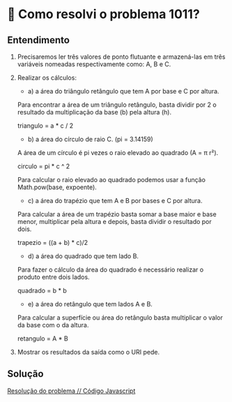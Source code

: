 # 🤔 Como resolvi o problema 1011?

## Entendimento

1. Precisaremos ler três valores de ponto flutuante e armazená-las  em três variáveis nomeadas respectivamente como: A, B e C.
2. Realizar os cálculos:

    - a) a área do triângulo retângulo que tem A por base e C por altura.
    
    Para encontrar a área de um triângulo retângulo, basta dividir por 2 o resultado da multiplicação da base (b) pela altura (h).

    triangulo = a * c / 2

    - b) a área do círculo de raio C. (pi = 3.14159)

    A área de um círculo é pi vezes o raio elevado ao quadrado (A = π r²).

    circulo = pi * c ^ 2

    Para calcular o raio elevado ao quadrado podemos usar a função Math.pow(base, expoente).

    - c) a área do trapézio que tem A e B por bases e C por altura.

    Para calcular a área de um trapézio basta somar a base maior e base menor, multiplicar pela altura e depois, basta dividir o resultado por dois.

    trapezio = ((a + b) * c)/2

    - d) a área do quadrado que tem lado B.

    Para fazer o cálculo da área do quadrado é necessário realizar o produto entre dois lados.

    quadrado = b * b

    - e) a área do retângulo que tem lados A e B.

    Para calcular a superfície ou área do retângulo basta multiplicar o valor da base com o da altura.

    retangulo = A * B

3. Mostrar os resultados da saída como o URI pede.


## Solução

[Resolução do problema // Código Javascript](../../1012.js)